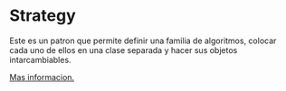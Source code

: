 # Strategy

Este es un patron que permite definir una familia de algoritmos, colocar cada uno de ellos en una clase separada y hacer sus objetos intarcambiables.

[Mas informacion.](https://refactoring.guru/es/design-patterns/strategy)